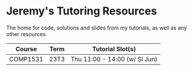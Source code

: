 # Jeremy's Tutoring Resources

The home for code, solutions and slides from my tutorials, as well as any other resources.

| Course   | Term | Tutorial Slot(s)              |
| -------- | ---- | ----------------------------- |
| COMP1531 | 23T3 | Thu 11:00 - 14:00 (w/ Si Jun) |
